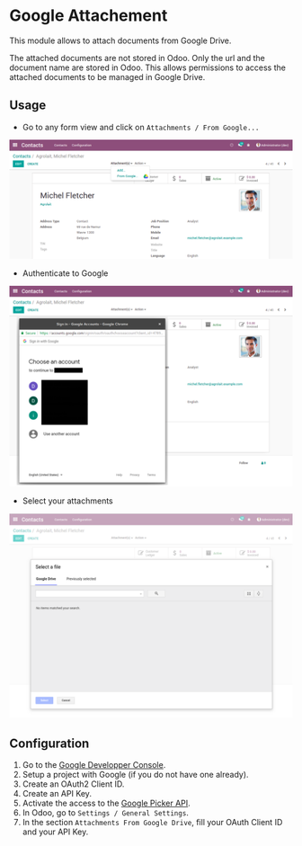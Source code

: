 # Google Attachement

This module allows to attach documents from Google Drive.

The attached documents are not stored in Odoo. Only the url and the document name are stored in Odoo.
This allows permissions to access the attached documents to be managed in Google Drive.

## Usage

* Go to any form view and click on `Attachments / From Google...`

![Sidebar](static/description/sidebar.png?raw=true)

* Authenticate to Google

![Google OAuth2](static/description/oauth2.png?raw=true)

* Select your attachments

![Google Picker](static/description/picker.png?raw=true)

## Configuration

1. Go to the [Google Developper Console](https://console.developers.google.com/apis/dashboard).
2. Setup a project with Google (if you do not have one already).
3. Create an OAuth2 Client ID.
4. Create an API Key.
5. Activate the access to the [Google Picker API](https://developers.google.com/picker/).
6. In Odoo, go to `Settings / General Settings`.
7. In the section `Attachments From Google Drive`, fill your OAuth Client ID and your API Key.
